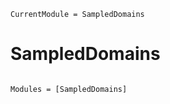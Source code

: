 ```@meta
CurrentModule = SampledDomains
```

# SampledDomains

```@index
```

```@autodocs
Modules = [SampledDomains]
```
